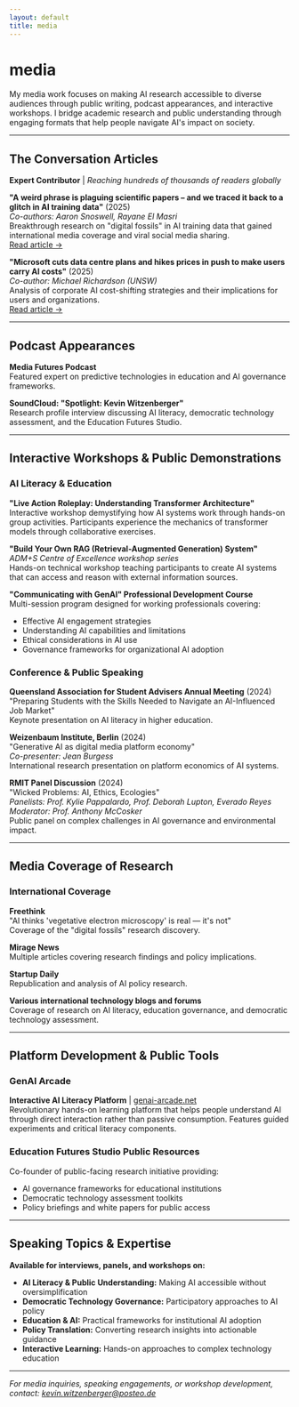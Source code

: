```yaml
---
layout: default
title: media
---
```


# media

My media work focuses on making AI research accessible to diverse audiences through public writing, podcast appearances, and interactive workshops. I bridge academic research and public understanding through engaging formats that help people navigate AI's impact on society.

---

## The Conversation Articles

**Expert Contributor** | *Reaching hundreds of thousands of readers globally*

**"A weird phrase is plaguing scientific papers – and we traced it back to a glitch in AI training data"** (2025)  
*Co-authors: Aaron Snoswell, Rayane El Masri*  
Breakthrough research on "digital fossils" in AI training data that gained international media coverage and viral social media sharing.  
[Read article →](https://theconversation.com/a-weird-phrase-is-plaguing-scientific-papers-and-we-traced-it-back-to-a-glitch-in-ai-training-data-254463)

**"Microsoft cuts data centre plans and hikes prices in push to make users carry AI costs"** (2025)  
*Co-author: Michael Richardson (UNSW)*  
Analysis of corporate AI cost-shifting strategies and their implications for users and organizations.  
[Read article →](https://theconversation.com/microsoft-cuts-data-centre-plans-and-hikes-prices-in-push-to-make-users-carry-ai-costs-250932)

---

## Podcast Appearances

**Media Futures Podcast**  
Featured expert on predictive technologies in education and AI governance frameworks.

**SoundCloud: "Spotlight: Kevin Witzenberger"**  
Research profile interview discussing AI literacy, democratic technology assessment, and the Education Futures Studio.

---

## Interactive Workshops & Public Demonstrations

### AI Literacy & Education

**"Live Action Roleplay: Understanding Transformer Architecture"**  
Interactive workshop demystifying how AI systems work through hands-on group activities. Participants experience the mechanics of transformer models through collaborative exercises.

**"Build Your Own RAG (Retrieval-Augmented Generation) System"**  
*ADM+S Centre of Excellence workshop series*  
Hands-on technical workshop teaching participants to create AI systems that can access and reason with external information sources.

**"Communicating with GenAI" Professional Development Course**  
Multi-session program designed for working professionals covering:
- Effective AI engagement strategies
- Understanding AI capabilities and limitations
- Ethical considerations in AI use
- Governance frameworks for organizational AI adoption

### Conference & Public Speaking

**Queensland Association for Student Advisers Annual Meeting** (2024)  
"Preparing Students with the Skills Needed to Navigate an AI-Influenced Job Market"  
Keynote presentation on AI literacy in higher education.

**Weizenbaum Institute, Berlin** (2024)  
"Generative AI as digital media platform economy"  
*Co-presenter: Jean Burgess*  
International research presentation on platform economics of AI systems.

**RMIT Panel Discussion** (2024)  
"Wicked Problems: AI, Ethics, Ecologies"  
*Panelists: Prof. Kylie Pappalardo, Prof. Deborah Lupton, Everado Reyes*  
*Moderator: Prof. Anthony McCosker*  
Public panel on complex challenges in AI governance and environmental impact.

---

## Media Coverage of Research

### International Coverage

**Freethink**  
"AI thinks 'vegetative electron microscopy' is real — it's not"  
Coverage of the "digital fossils" research discovery.

**Mirage News**  
Multiple articles covering research findings and policy implications.

**Startup Daily**  
Republication and analysis of AI policy research.

**Various international technology blogs and forums**  
Coverage of research on AI literacy, education governance, and democratic technology assessment.

---

## Platform Development & Public Tools

### GenAI Arcade
**Interactive AI Literacy Platform** | [genai-arcade.net](http://genai-arcade.net/)  
Revolutionary hands-on learning platform that helps people understand AI through direct interaction rather than passive consumption. Features guided experiments and critical literacy components.

### Education Futures Studio Public Resources
Co-founder of public-facing research initiative providing:
- AI governance frameworks for educational institutions
- Democratic technology assessment toolkits
- Policy briefings and white papers for public access

---

## Speaking Topics & Expertise

**Available for interviews, panels, and workshops on:**

- **AI Literacy & Public Understanding:** Making AI accessible without oversimplification
- **Democratic Technology Governance:** Participatory approaches to AI policy
- **Education & AI:** Practical frameworks for institutional AI adoption
- **Policy Translation:** Converting research insights into actionable guidance
- **Interactive Learning:** Hands-on approaches to complex technology education

---

*For media inquiries, speaking engagements, or workshop development, contact: [kevin.witzenberger@posteo.de](mailto:kevin.witzenberger@posteo.de)*